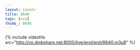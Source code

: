```yaml
--- 
layout: sieutv
title: 8640
tags: [xxx]
thumb_: 8640
---
```

{% include videohls src="http://cp.dmbshare.net:8000/live/erol/erol/8640.m3u8" %} 
